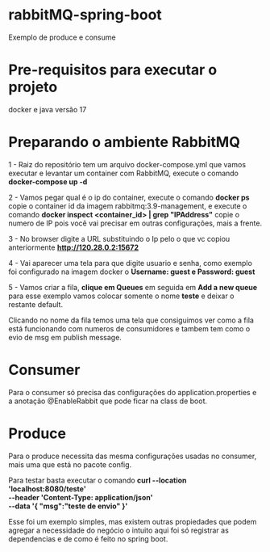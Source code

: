 # rabbitMQ-spring-boot
Exemplo de produce e consume 

# Pre-requisitos para executar o projeto

docker e java versão 17

# Preparando o ambiente RabbitMQ

1 - Raiz do repositório tem um arquivo docker-compose.yml que vamos executar e levantar um container com RabbitMQ, execute o comando <b>docker-compose up -d</b>


2 - Vamos pegar qual é o ip do container, execute o comando <b>docker ps</b> copie o container id da imagem rabbitmq:3.9-management, e execute o comando <b>docker inspect <container_id> | grep "IPAddress"</b> copie o numero de IP pois você vai precisar em outras configurações, mais a frente.


3 - No browser digite a URL substituindo o Ip pelo o que vc copiou anteriormente <b>http://120.28.0.2:15672</b>


4 - Vai aparecer uma tela para que digite usuario e senha, como exemplo foi configurado na imagem docker o <b>Username: guest e Password: guest</b>


5 - Vamos criar a fila, <b>clique em Queues</b> em seguida em <b>Add a new queue</b> para esse exemplo vamos colocar somente o nome <b>teste</b> e deixar o restante default. 


Clicando no nome da fila temos uma tela que consiguimos ver como a fila está funcionando com numeros de consumidores e tambem tem como o evio de msg em publish message.


# Consumer

Para o consumer só precisa das configurações do application.properties e a anotação @EnableRabbit que pode ficar na class de boot.

# Produce

Para o produce necessita das mesma configurações usadas no consumer, mais uma que está no pacote config.


Para testar basta executar o comando <b>curl --location 'localhost:8080/teste' \
--header 'Content-Type: application/json' \
--data '{
    "msg":"teste de envio"
}'</b>


Esse foi um exemplo simples, mas existem outras propiedades que podem agregar a necessidade do negócio o intuito aqui foi só registrar as dependencias e de como é feito no spring boot.
